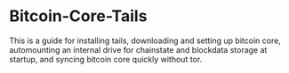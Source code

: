 # Bitcoin-Core-Tails
This is a guide for installing tails, downloading and setting up bitcoin core, automounting an internal drive for chainstate and blockdata storage at startup, and syncing bitcoin core quickly without tor. 

